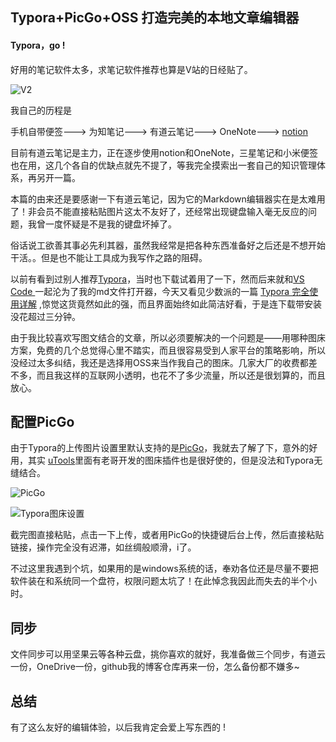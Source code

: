 ## Typora+PicGo+OSS 打造完美的本地文章编辑器



#### Typora，go !

好用的笔记软件太多，求笔记软件推荐也算是V站的日经贴了。

![V2](https://pkq-blog-img.oss-cn-hangzhou.aliyuncs.com/20200303234849.png?x-oss-process=style/small)



我自己的历程是

手机自带便签---> 为知笔记---> 有道云笔记---> OneNote---> [notion](https://www.notion.so/)

目前有道云笔记是主力，正在逐步使用notion和OneNote，三星笔记和小米便签也在用，这几个各自的优缺点就先不提了，等我完全摸索出一套自己的知识管理体系，再另开一篇。

本篇的由来还是要感谢一下有道云笔记，因为它的Markdown编辑器实在是太难用了！非会员不能直接粘贴图片这太不友好了，还经常出现键盘输入毫无反应的问题，我曾一度怀疑是不是我的键盘坏掉了。

俗话说工欲善其事必先利其器，虽然我经常是把各种东西准备好之后还是不想开始干活。。但是也不能让工具成为我写作之路的阻碍。

以前有看到过别人推荐[Typora](https://typora.io/)，当时也下载试着用了一下，然而后来就和[VS Code ](https://code.visualstudio.com/)一起沦为了我的md文件打开器，今天又看见少数派的一篇 [Typora 完全使用详解]( https://sspai.com/post/54912 ) ,惊觉这货竟然如此的强，而且界面始终如此简洁好看，于是连下载带安装没花超过三分钟。

由于我比较喜欢写图文结合的文章，所以必须要解决的一个问题是——用哪种图床方案，免费的几个总觉得心里不踏实，而且很容易受到人家平台的策略影响，所以没经过太多纠结，我还是选择用OSS来当作我自己的图床。几家大厂的收费都差不多，而且我这样的互联网小透明，也花不了多少流量，所以还是很划算的，而且放心。

## 配置PicGo

由于Typora的上传图片设置里默认支持的是[PicGo](https://molunerfinn.com/PicGo/)，我就去了解了下，意外的好用，其实 [uTools](https://u.tools/)里面有老哥开发的图床插件也是很好使的，但是没法和Typora无缝结合。



![PicGo](https://pkq-blog-img.oss-cn-hangzhou.aliyuncs.com/20200303234913.png?x-oss-process=style/small)

![Typora图床设置](https://pkq-blog-img.oss-cn-hangzhou.aliyuncs.com/20200303234901.png?x-oss-process=style/small)

截完图直接粘贴，点击一下上传，或者用PicGo的快捷键后台上传，然后直接粘贴链接，操作完全没有迟滞，如丝绸般顺滑，i了。

不过这里我遇到个坑，如果用的是windows系统的话，奉劝各位还是尽量不要把软件装在和系统同一个盘符，权限问题太坑了！在此悼念我因此而失去的半个小时。

## 同步

文件同步可以用坚果云等各种云盘，挑你喜欢的就好，我准备做三个同步，有道云一份，OneDrive一份，github我的博客仓库再来一份，怎么备份都不嫌多~

## 总结

有了这么友好的编辑体验，以后我肯定会爱上写东西的 !









